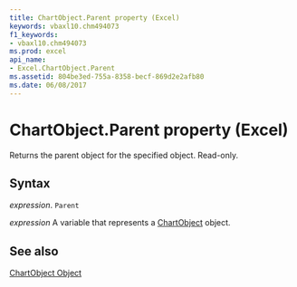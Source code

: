 ```yaml
---
title: ChartObject.Parent property (Excel)
keywords: vbaxl10.chm494073
f1_keywords:
- vbaxl10.chm494073
ms.prod: excel
api_name:
- Excel.ChartObject.Parent
ms.assetid: 804be3ed-755a-8358-becf-869d2e2afb80
ms.date: 06/08/2017
---
```



# ChartObject.Parent property (Excel)

Returns the parent object for the specified object. Read-only.


## Syntax

_expression_. `Parent`

_expression_ A variable that represents a [ChartObject](Excel.ChartObject.md) object.


## See also


[ChartObject Object](Excel.ChartObject.md)

